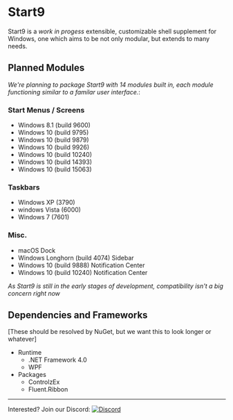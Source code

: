 # Start9
Start9 is a *work in progess* extensible, customizable shell supplement for Windows, one which aims to be not only modular, but extends to many needs.

## Planned Modules
*We're planning to package Start9 with 14 modules built in, each module functioning similar to a familar user interface.*:
### Start Menus / Screens
- Windows 8.1 (build 9600)  
- Windows 10 (build 9795)  
- Windows 10 (build 9879)  
- Windows 10 (build 9926)  
- Windows 10 (build 10240)  
- Windows 10 (build 14393)  
- Windows 10 (build 15063)  

### Taskbars
- Windows XP (3790)  
- windows Vista (6000)  
- Windows 7 (7601)  

### Misc.
- macOS Dock
- Windows Longhorn (build 4074) Sidebar  
- Windows 10 (build 9888) Notification Center  
- Windows 10 (build 10240) Notification Center  

*As Start9 is still in the early stages of development, compatibility isn't a big concern right now*
<!--
## Compatability
*Ranking: Excellent, Good, Satisfactory, Needs Improvement, Broken*
| OS            | Compatability | Notes |
| ------------- |---------------|---|
| Windows 10    | Excellent     ||
| Windows 8.1   | Excellent     ||
| Windows 7     | Untested      ||
| Windows Vista | Untested      ||
| Windows XP    | Untested      ||
| ReactOS       | Broken        | Silently crashes on startup|
-->

## Dependencies and Frameworks
[These should be resolved by NuGet, but we want this to look longer or whatever]
- Runtime
  - .NET Framework 4.0
  - WPF
- Packages
  - ControlzEx
  - Fluent.Ribbon
---
Interested? Join our Discord: [![Discord](https://img.shields.io/discord/321793250602254336.svg?style=flat-square?colorB=7289DA)](https://discord.gg/6cpvxBS)
